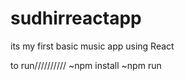 # sudhirreactapp
its my first basic music  app  using React


to run//////////
~npm install
~npm run
